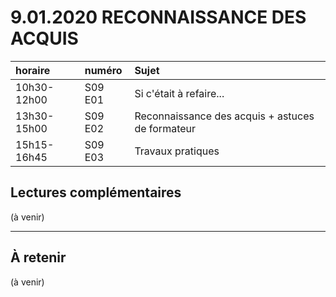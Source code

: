 # 9.01.2020 RECONNAISSANCE DES ACQUIS

| horaire | numéro | Sujet |
| :------ | :----- | :---- |
| 10h30-12h00 | S09 E01 | Si c'était à refaire... |
| 13h30-15h00 | S09 E02 | Reconnaissance des acquis + astuces de formateur |
| 15h15-16h45 | S09 E03 | Travaux pratiques |

## Lectures complémentaires

(à venir)

---

## À retenir

(à venir)
